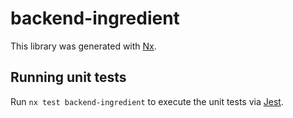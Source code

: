 # backend-ingredient

This library was generated with [Nx](https://nx.dev).

## Running unit tests

Run `nx test backend-ingredient` to execute the unit tests via [Jest](https://jestjs.io).
